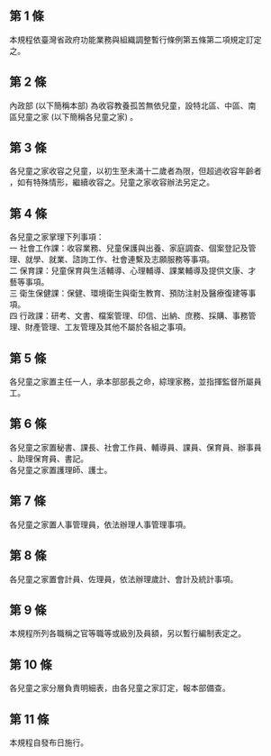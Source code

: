 第 1 條
-------
本規程依臺灣省政府功能業務與組織調整暫行條例第五條第二項規定訂定  
之。

第 2 條
-------
內政部 (以下簡稱本部) 為收容教養孤苦無依兒童，設特北區、中區、南  
區兒童之家 (以下簡稱各兒童之家) 。

第 3 條
-------
各兒童之家收容之兒童，以初生至未滿十二歲者為限，但超過收容年齡者  
，如有特殊情形，繼續收容之。兒童之家收容辦法另定之。

第 4 條
-------
各兒童之家掌理下列事項：  
一  社會工作課：收容業務、兒童保護與出養、家庭調查、個案登記及管  
    理、就學、就業、諮詢工作、社會連繫及志願服務等事項。  
二  保育課：兒童保育與生活輔導、心理輔導、課業輔導及提供文康、才  
    藝等事項。  
三  衛生保健課：保健、環境衛生與衛生教育、預防注射及醫療復建等事  
    項。  
四  行政課：研考、文書、檔案管理、印信、出納、庶務、採購、事務管  
    理、財產管理、工友管理及其他不屬於各組之事項。

第 5 條
-------
各兒童之家置主任一人，承本部部長之命，綜理家務，並指揮監督所屬員  
工。

第 6 條
-------
各兒童之家置秘書、課長、社會工作員、輔導員、課員、保育員、辦事員  
、助理保育員、書記。  
各兒童之家置護理師、護士。

第 7 條
-------
各兒童之家置人事管理員，依法辦理人事管理事項。

第 8 條
-------
各兒童之家置會計員、佐理員，依法辦理歲計、會計及統計事項。

第 9 條
-------
本規程所列各職稱之官等職等或級別及員額，另以暫行編制表定之。

第 10 條
--------
各兒童之家分層負責明細表，由各兒童之家訂定，報本部備查。

第 11 條
--------
本規程自發布日施行。

